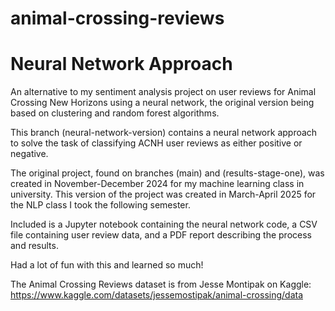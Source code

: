 # animal-crossing-reviews
# Neural Network Approach
An alternative to my sentiment analysis project on user reviews for Animal Crossing New Horizons using a neural network, the original version being based on clustering and random forest algorithms.

This branch (neural-network-version) contains a neural network approach to solve the task of classifying ACNH user reviews as either positive or negative. 

The original project, found on branches (main) and (results-stage-one), was created in November-December 2024 for my machine learning class in university. This version of the project was created in March-April 2025 for the NLP class I took the following semester.

Included is a Jupyter notebook containing the neural network code, a CSV file containing user review data, and a PDF report describing the process and results.

Had a lot of fun with this and learned so much!

The Animal Crossing Reviews dataset is from Jesse Montipak on Kaggle: https://www.kaggle.com/datasets/jessemostipak/animal-crossing/data
